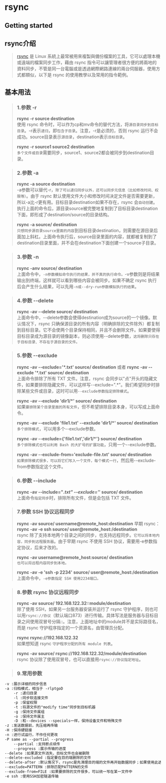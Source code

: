 # rsync


## Getting started

<!-- {.-three-column} -->
## rsync介绍
> [rsync](https://rsync.samba.org/) 是 Linux 系統上最常被用來複製與備份檔案的工具，它可以處理本機或遠端的檔案同步工作，藉由 rsync 指令可以讓管理者很方便的將兩地的資料同步，不管是同一台電腦或是透過網際網路連線的兩台伺服器，使用方式都類似，以下是 rsync 的使用教學以及常用的指令範例。

## 基本用法
<!--more-->
<!-- {.-prime} -->

> ### 1.参数 -r 
>
> **rsync -r source destination**  
>   使用 rsync 命令时，可以作为cp和mv命令的替代方法，将`源目录同步到目标目录`。-r表示`递归`，即`包含子目录`。注意，-r是必须的，否则 rsync 运行不会成功。source目录表示`源目录`，destination表示`目标目录`。
>
> **rsync -r source1 source2 destination**  
>   `多个文件或目录`需要同步，source1、source2都会被同步到destination目录。

> ### 2.参数 -a
>
> **rsync -a source destination**  
> -a参数可以替代-r，`除了可以递归同步以外，还可以同步元信息（比如修改时间、权限等）`。由于 rsync 默认使用文件大小和修改时间决定文件是否需要更新，所以-a比-r更有用。目标目录destination如果不存在，rsync 会`自动创建`。执行上面的命令后，源目录source被完整地复制到了目标目录destination下面，即形成了destination/source的目录结构。
>
> **rsync -a source/ destination**  
> `只想同步源目录source里面的内容`到目标目录destination，则需要在源目录后面加上斜杠。上面命令执行后，source目录里面的内容，就都被复制到了destination目录里面，并不会在destination下面创建一个source子目录。

> ### 3.参数 -n
>
> **rsync -anv source/ destination**  
> 上面命令中，`-n参数模拟命令执行的结果，并不真的执行命令。`-v参数则是将结果输出到终端，这样就可以看到哪些内容会被同步。如果不确定 rsync 执行后会产生什么结果，可以先用`-n或--dry-run参数模拟执行的结果`。

> ### 4.参数 --delete
>
> **rsync -av --delete source/ destination**  
> 上面命令中，--delete参数会使得destination成为source的一个镜像。默认情况下，rsync 只确保源目录的所有内容（明确排除的文件除外）都复制到目标目录。它不会使两个目录保持相同，并且不会删除文件。如果要使得目标目录成为源目录的镜像副本，则必须使用--delete参数，`这将删除只存在于目标目录、不存在于源目录的文件。`

> ### 5.参数 --exclude
>
> **rsync -av --exclude='*.txt' source/ destination** 或者 **rsync -av --exclude '*.txt' source/ destination**  
> 上面命令排除了所有 TXT 文件。注意，rsync 会同步以"点"开头的隐藏文件，如果要排除隐藏文件，可以这样写--exclude=".*"。我们希望同步时排除某些文件或目录，这时可以用`--exclude参数指定排除模式`。
>
> **rsync -av --exclude 'dir1/*' source/ destination**   
> 如果`要排除某个目录里面的所有文件`，但不希望排除目录本身，可以写成上面命令。
>
> **rsync -av --exclude 'file1.txt' --exclude 'dir1/*' source/ destination**   
> `多个排除模式`，可以用多个--exclude参数。
>
> **rsync -av --exclude={'file1.txt','dir1/*'} source/ destination**  
> `多个排除模式也可以利用 Bash 的大扩号的扩展功能`，只用一个--exclude参数。
>
> **rsync -av --exclude-from='exclude-file.txt' source/ destination**  
> `如果排除模式很多，可以将它们写入一个文件，每个模式一行`，然后用--exclude-from参数指定这个文件。

> ### 6.参数 --include 
>
> **rsync -av --include="*.txt" --exclude='*' source/ destination**  
> 上面命令`指定同步`时，排除所有文件，但是会包括 TXT 文件。

> ### 7.参数 SSH 协议远程同步
>
> **rsync -av source/ username@remote_host:destination**  早期 rsync：  **rsync -av -e ssh source/ user@remote_host:/destination**   
> rsync 除了支持本地两个目录之间的同步，也支持远程同步。`它可以将本地内容，同步到远程服务器`。由于早期 rsync 不使用 SSH 协议，需要用-e参数指定协议，后来才改的。
>
> **rsync -av username@remote_host:source/ destination**  
> `也可以将远程内容同步到本地。`
>
> **rsync -av -e 'ssh -p 2234' source/ user@remote_host:/destination**  
> 上面命令中，`-e参数指定 SSH 使用2234端口。`

> ### 8.参数 rsync 协议远程同步
>
> **rsync -av source/ 192.168.122.32::module/destination**   
> 除了使用 SSH，如果另一台服务器安装并运行了 rsync 守护程序，则也可以用`rsync://协议`（默认端口873）进行传输。具体写法是服务器与目标目录之间使用双冒号分隔::。注意，上面地址中的module并不是实际路径名，而是 rsync 守护程序指定的一个资源名，由管理员分配。
>
> **rsync rsync://192.168.122.32**  
> 如果想知道 rsync `守护程序分配的所有 module 列表`。
>
> **rsync -av source/ rsync://192.168.122.32/module/destination**  
> rsync 协议除了使用双冒号，也可以直接用`rsync://协议指定地址`。

> ### 9.常用参数 
>
```html
-v :展示详细的同步信息
-a :归档模式，相当于 -rlptgoD
    -r :递归目录
    -l :同步软连接文件
    -p :保留权限
    -t :将源文件的"modify time"同步到目标机器
    -g :保持文件属组
    -o :保持文件属主
    -D :和--devices --specials一样，保持设备文件和特殊文件
-z :发送数据前，先压缩再传输
-H :保持硬链接
-n :进行试运行，不作任何更改
-P same as --partial --progress
    --partial :支持断点续传
    --progress :展示传输的进度
--delete :如果源文件消失，目标文件也会被删除
--delete-excluded :指定要在目的端删除的文件
--delete-after :默认情况下，rsync是先清理目的端的文件再开始数据同步；如果使用此选项，则rsync会先进行数据同步，都完成后再删除那些需要清理的文件。
--exclude=PATTERN :排除匹配PATTERN的文件
--exclude-from=FILE :如果要排除的文件很多，可以统一写在某一文件中
-e ssh :使用SSH加密隧道传输
```

